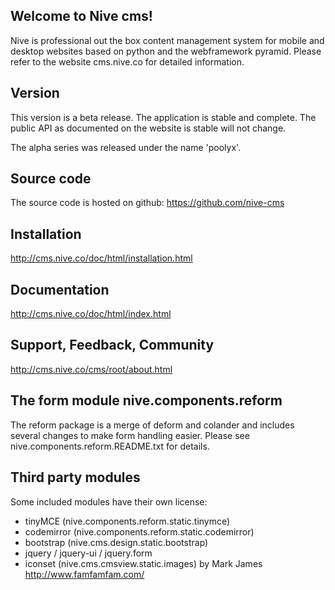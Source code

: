 
Welcome to Nive cms!
--------------------
Nive is professional out the box content management system for mobile and desktop websites based on 
python and the webframework pyramid. 
Please refer to the website cms.nive.co for detailed information.

Version
-------
This version is a beta release. The application is stable and complete. The public API as documented 
on the website is stable will not change. 

The alpha series was released under the name 'poolyx'.

Source code
-----------
The source code is hosted on github: https://github.com/nive-cms

Installation
------------
http://cms.nive.co/doc/html/installation.html

Documentation
-------------
http://cms.nive.co/doc/html/index.html

Support, Feedback, Community
----------------------------
http://cms.nive.co/cms/root/about.html

The form module nive.components.reform
----------------------------------------
The reform package is a merge of deform and colander and includes several changes 
to make form handling easier. Please see nive.components.reform.README.txt for details.

Third party modules 
-------------------
Some included modules have their own license:

- tinyMCE (nive.components.reform.static.tinymce)
- codemirror (nive.components.reform.static.codemirror)
- bootstrap (nive.cms.design.static.bootstrap)
- jquery / jquery-ui / jquery.form
- iconset (nive.cms.cmsview.static.images) by Mark James http://www.famfamfam.com/ 

